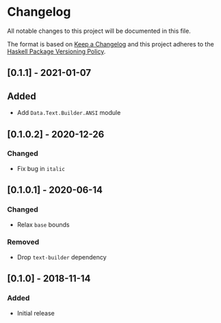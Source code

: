# Changelog

All notable changes to this project will be documented in this file.

The format is based on [Keep a Changelog](http://keepachangelog.com/)
and this project adheres to the [Haskell Package Versioning Policy](https://pvp.haskell.org/).

## [0.1.1] - 2021-01-07

## Added
- Add `Data.Text.Builder.ANSI` module

## [0.1.0.2] - 2020-12-26

### Changed
- Fix bug in `italic`

## [0.1.0.1] - 2020-06-14

### Changed
- Relax `base` bounds

### Removed
- Drop `text-builder` dependency

## [0.1.0] - 2018-11-14

### Added
- Initial release
